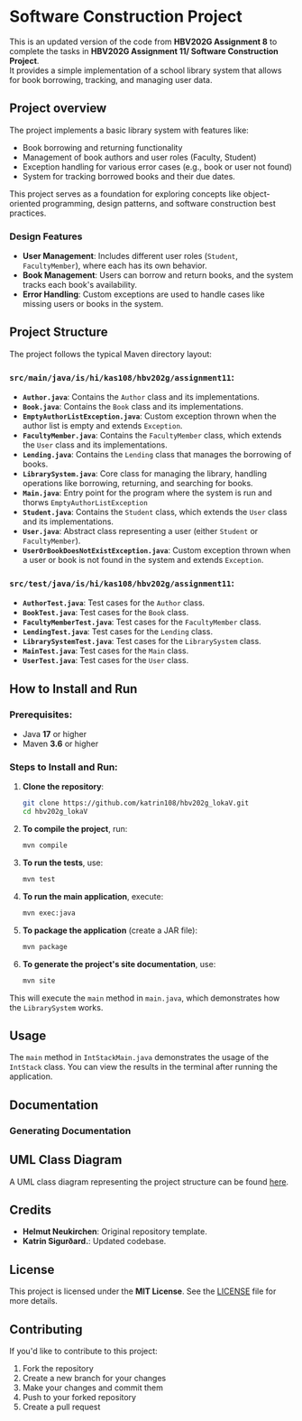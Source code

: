 # Software Construction Project
This is an updated version of the code from **HBV202G Assignment 8** to complete the tasks in **HBV202G Assignment 11/ Software Construction Project**.  
It provides a simple implementation of a school library system that allows for book borrowing, tracking, and managing user data.

## Project overview

The project implements a basic library system with features like:
- Book borrowing and returning functionality
- Management of book authors and user roles (Faculty, Student)
- Exception handling for various error cases (e.g., book or user not found)
- System for tracking borrowed books and their due dates.

This project serves as a foundation for exploring concepts like object-oriented programming, design patterns, and software construction best practices.

### Design Features
- **User Management**: Includes different user roles (`Student`, `FacultyMember`), where each has its own behavior.
- **Book Management**: Users can borrow and return books, and the system tracks each book's availability.
- **Error Handling**: Custom exceptions are used to handle cases like missing users or books in the system.


## Project Structure

The project follows the typical Maven directory layout:

### `src/main/java/is/hi/kas108/hbv202g/assignment11`:
- **`Author.java`**: Contains the `Author` class and its implementations.
- **`Book.java`**: Contains the `Book` class and its implementations.
- **`EmptyAuthorListException.java`**: Custom exception thrown when the author list is empty and extends `Exception`.
- **`FacultyMember.java`**: Contains the `FacultyMember` class, which extends the `User` class and its implementations.
- **`Lending.java`**: Contains the `Lending` class that manages the borrowing of books.
- **`LibrarySystem.java`**: Core class for managing the library, handling operations like borrowing, returning, and searching for books.
- **`Main.java`**: Entry point for the program where the system is run and thorws `EmptyAuthorListException`
- **`Student.java`**: Contains the `Student` class, which extends the `User` class and its implementations.
- **`User.java`**: Abstract class representing a user (either `Student` or `FacultyMember`).
- **`UserOrBookDoesNotExistException.java`**: Custom exception thrown when a user or book is not found in the system and extends `Exception`.


### `src/test/java/is/hi/kas108/hbv202g/assignment11`:
- **`AuthorTest.java`**: Test cases for the `Author` class.
- **`BookTest.java`**: Test cases for the `Book` class.
- **`FacultyMemberTest.java`**: Test cases for the `FacultyMember` class.
- **`LendingTest.java`**: Test cases for the `Lending` class.
- **`LibrarySystemTest.java`**: Test cases for the `LibrarySystem` class.
- **`MainTest.java`**: Test cases for the `Main` class.
- **`UserTest.java`**: Test cases for the `User` class.



## How to Install and Run

### Prerequisites:
- Java **17** or higher
- Maven **3.6** or higher

### Steps to Install and Run:

1. **Clone the repository**:
    ```bash
    git clone https://github.com/katrin108/hbv202g_lokaV.git
    cd hbv202g_lokaV
    ```

2. **To compile the project**, run:
    ```bash
    mvn compile
    ```

3. **To run the tests**, use:
    ```bash
    mvn test
    ```

4. **To run the main application**, execute:
    ```bash
    mvn exec:java
    ```

5. **To package the application** (create a JAR file):
    ```bash
    mvn package
    ```

6. **To generate the project's site documentation**, use:
    ```bash
    mvn site
    ```

This will execute the `main` method in `main.java`, which demonstrates how the `LibrarySystem` works.

## Usage

The `main` method in `IntStackMain.java` demonstrates the usage of the `IntStack` class. You can view the results in the terminal after running the application.

## Documentation


### **Generating Documentation**  



## UML Class Diagram  
A UML class diagram representing the project structure can be found [here](src/site/resources/classes.png).  


## Credits

- **Helmut Neukirchen**: Original repository template.
- **Katrin Sigurðard.**: Updated codebase.

## License

This project is licensed under the **MIT License**. See the [LICENSE](./LICENSE) file for more details.

## Contributing

If you'd like to contribute to this project:
1. Fork the repository
2. Create a new branch for your changes
3. Make your changes and commit them
4. Push to your forked repository
5. Create a pull request





